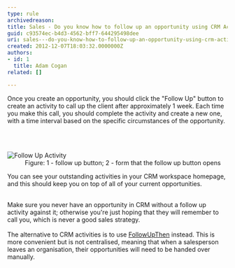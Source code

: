 ```yaml
---
type: rule
archivedreason: 
title: Sales - Do you know how to follow up an opportunity using CRM Activities?
guid: c93574ec-b4d3-4562-bff7-644295498dee
uri: sales---do-you-know-how-to-follow-up-an-opportunity-using-crm-activities
created: 2012-12-07T18:03:32.0000000Z
authors:
- id: 1
  title: Adam Cogan
related: []

---
```



<p>Once you create an opportunity, you should click the &quot;Follow Up&quot; button to
          create an activity to call up the client after approximately 1 week. Each time you
          make this call, you should complete the&#160;activity and create a new one, with a time
          interval based on the specific circumstances of the opportunity.</p>
<br><excerpt class='endintro'></excerpt><br>
<dl class="image">
          <dt>
            <img alt="Follow Up Activity" src="/Communication/RulesToBetterCRMForUsers/PublishingImages/FollowUpActivity.jpg" /></dt>
          <dd>
            Figure&#58; 1 - follow up button; 2 - form that the follow up button opens</dd>
        </dl>
        <p>
          You can see your outstanding activities in your CRM workspace homepage, and this
          should keep you on top of all of your current opportunities.</p><p><br>
          Make sure you never have an opportunity in CRM without a follow up activity against
          it; otherwise you're just hoping that they will remember to call you, which is&#160;never a good
          sales strategy.
        <br><br>The alternative to CRM activities is to use <a href="/Communication/RulesToBetterEmail/Pages/FollowUpEmailsEffectively.aspx">FollowUpThen</a> instead. This is more convenient but is not centralised, meaning that&#160;​when a salesperson leaves an organisation, their opportunities will need to be handed over manually.</p>


